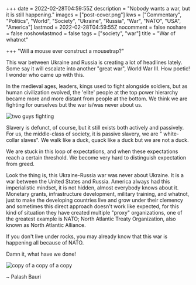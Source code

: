 +++
date = 2022-02-28T04:59:55Z
description = "Nobody wants a war, but it is still happening."
images = ["post-cover.png"]
kws = ["Commentary", "Politics", "World", "Society", "Ukraine", "Russia", "War", "NATO", "USA", "America"]
lastmod = 2022-02-28T04:59:55Z
nocomment = false
noshare = false
noshowlastmod = false
tags = ["society", "war"]
title = "War of whatnot"

+++
"Will a mouse ever construct a mousetrap?"

This war between Ukraine and Russia is creating a lot of headlines lately. Some say it will escalate into another "great war", World War III. How poetic! I wonder who came up with this.

In the medieval ages, leaders, kings used to fight alongside soldiers, but as human civilization evolved, the 'elite' people at the top power hierarchy became more and more distant from people at the bottom. We think we are fighting for ourselves but the war is/was never about us. 

![two guys fighting](https://c.tenor.com/-PulJgGo8lcAAAAd/brickle-berry-paradise-pd.gif)

Slavery is defunct, of course, but it still exists both actively and passively. For us, the middle-class of society, it is passive slavery, we are " white-collar slaves". We walk like a duck, quack like a duck but we are not a duck. 

We are stuck in this loop of expectations, and when these expectations reach a certain threshold. We become very hard to distinguish expectation from greed. 

Look the thing is, this Ukraine-Russia war was never about Ukraine. It is a war between the United States and Russia. America always had this imperialistic mindset, it is not hidden, almost everybody knows about it. Monetary grants, infrastructure development, military training, and whatnot, just to make the developing countries live and grow under their clemency and sometimes this direct approach doesn't work like expected, for this kind of situation they have created multiple "proxy" organizations, one of the greatest example is NATO; North Atlantic Treaty Organization, also known as North Atlantic Alliance. 

If you don't live under rocks, you may already know that this war is happening all because of NATO.

Damn it, what have we done!

![copy of a copy of a copy](https://c.tenor.com/WJQLiIveRCsAAAAd/like-and-then.gif)

~ Palash Bauri

